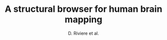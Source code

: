 ---
author: D. Riviere et al.
title: A structural browser for human brain mapping
journal: NeuroImage
year: 2000
type: article
---